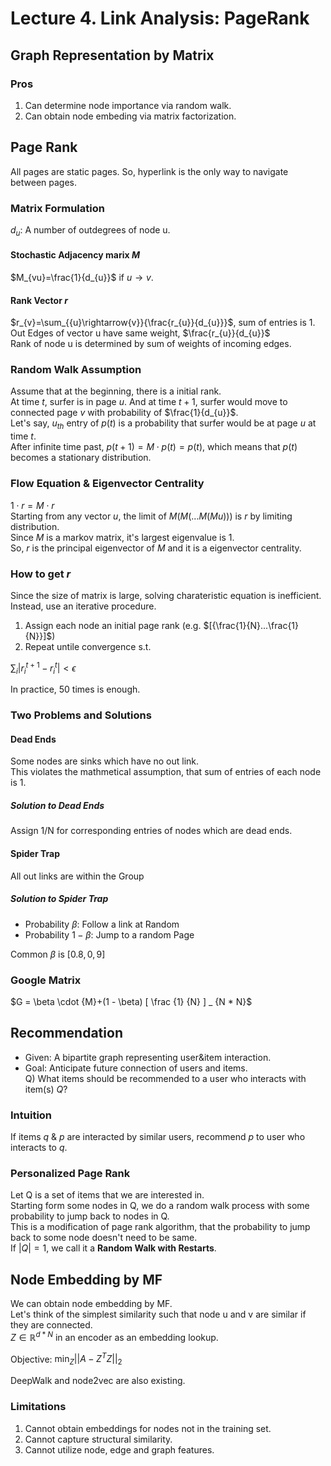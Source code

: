 # Lecture 4. Link Analysis: PageRank

## Graph Representation by Matrix

### Pros

1. Can determine node importance via random walk.
2. Can obtain node embeding via matrix factorization.

## Page Rank

All pages are static pages. So, hyperlink is the only way to navigate between pages.

### Matrix Formulation

$d_{u}$: A number of outdegrees of node u.  

#### Stochastic Adjacency marix $M$

$M_{vu}=\frac{1}{d_{u}}$ if $u\rightarrow{v}$.  

#### Rank Vector $r$

$r_{v}=\sum_{{u}\rightarrow{v}}{\frac{r_{u}}{d_{u}}}$, sum of entries is 1.  
Out Edges of vector u have same weight, $\frac{r_{u}}{d_{u}}$  
Rank of node u is determined by sum of weights of incoming edges.

### Random Walk Assumption

Assume that at the beginning, there is a initial rank.  
At time $t$, surfer is in page $u$. And at time $t+1$,
surfer would move to connected page $v$ with probability of $\frac{1}{d_{u}}$.  
Let's say, $u_{th}$ entry of $p(t)$ is a probability
that surfer would be at page $u$ at time $t$.  
After infinite time past, $p(t+1)=M\cdot{p}(t)=p(t)$,
which means that $p(t)$ becomes a stationary distribution.

### Flow Equation & Eigenvector Centrality

$1\cdot{r}=M\cdot{r}$  
Starting from any vector $u$,
the limit of $M(M(...M(Mu)))$ is $r$ by limiting distribution.  
Since $M$ is a markov matrix, it's largest eigenvalue is $1$.  
So, $r$ is the principal eigenvector of $M$ and it is a eigenvector centrality.

### How to get $r$

Since the size of matrix is large, solving charateristic equation is inefficient.  
Instead, use an iterative procedure.  

1) Assign each node an initial page rank (e.g. $[{\frac{1}{N}...\frac{1}{N}}]$)
2) Repeat untile convergence s.t.

$\sum_{i}|r_{i}^{t+1}-r_{i}^{t}|<\epsilon$  

In practice, 50 times is enough.

### Two Problems and Solutions

#### Dead Ends

Some nodes are sinks which have no out link.  
This violates the mathmetical assumption, that sum of entries of each node is 1.

##### Solution to Dead Ends

Assign 1/N for corresponding entries of nodes which are dead ends.

#### Spider Trap

All out links are within the Group

##### Solution to Spider Trap

+ Probability $\beta$: Follow a link at Random
+ Probability $1-\beta$: Jump to a random Page

Common $\beta$ is $[0.8, 0,9]$

### Google Matrix

$G = \beta \cdot {M}+(1 - \beta) [ \frac {1} {N} ] _ {N * N}$

## Recommendation

+ Given: A bipartite graph representing user&item interaction.  
+ Goal: Anticipate future connection of users and items.  
Q) What items should be recommended to a user who interacts with item(s) $Q$?

### Intuition

If items $q$ & $p$ are interacted by similar users,
recommend $p$ to user who interacts to $q$.  

### Personalized Page Rank

Let Q is a set of items that we are interested in.  
Starting form some nodes in Q, we do a random walk process with some probability
to jump back to nodes in Q.  
This is a modification of page rank algorithm, that the probability to jump back
to some node doesn't need to be same.  
If $|Q|=1$, we call it a **Random Walk with Restarts**.

## Node Embedding by MF

We can obtain node embedding by MF.  
Let's think of the simplest similarity
such that node u and v are similar if they are connected.  
$Z \in \mathbb{R} ^ {d * N}$ in an encoder as an embedding lookup.  

Objective: $\min_{Z} {||A-Z^{T}Z||}_ {2}$

DeepWalk and node2vec are also existing.

### Limitations

1. Cannot obtain embeddings for nodes not in the training set.
2. Cannot capture structural similarity.
3. Cannot utilize node, edge and graph features.
